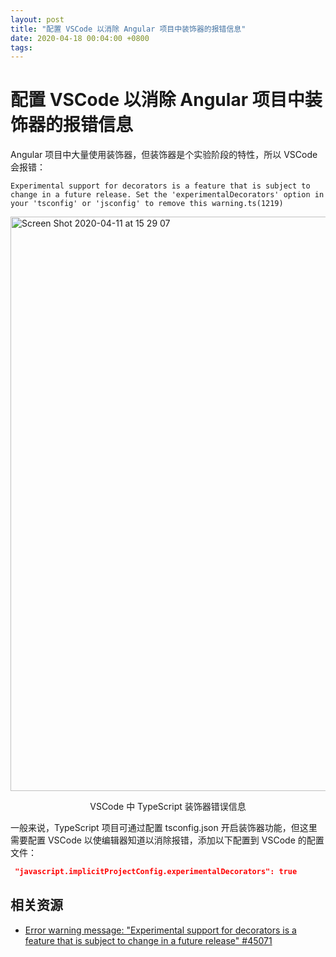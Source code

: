 ```yaml
---
layout: post
title: "配置 VSCode 以消除 Angular 项目中装饰器的报错信息"
date: 2020-04-18 00:04:00 +0800
tags: 
---
```

    
# 配置 VSCode 以消除 Angular 项目中装饰器的报错信息

Angular 项目中大量使用装饰器，但装饰器是个实验阶段的特性，所以 VSCode 会报错：

```
Experimental support for decorators is a feature that is subject to change in a future release. Set the 'experimentalDecorators' option in your 'tsconfig' or 'jsconfig' to remove this warning.ts(1219)
```

<img width="919" alt="Screen Shot 2020-04-11 at 15 29 07" src="https://user-images.githubusercontent.com/3783096/79038095-3f7e1980-7c09-11ea-816d-ad2a752c6d86.png">

<p align="center">VSCode 中 TypeScript 装饰器错误信息</p>

一般来说，TypeScript 项目可通过配置 tsconfig.json 开启装饰器功能，但这里需要配置 VSCode 以使编辑器知道以消除报错，添加以下配置到 VSCode 的配置文件：

```json
 "javascript.implicitProjectConfig.experimentalDecorators": true 
```


## 相关资源

- [Error warning message: "Experimental support for decorators is a feature that is subject to change in a future release" #45071](https://github.com/Microsoft/vscode/issues/45071#issuecomment-371335725)
    